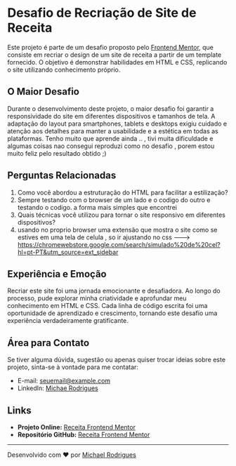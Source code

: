 # Desafio de Recriação de Site de Receita

Este projeto é parte de um desafio proposto pelo [Frontend Mentor](https://www.frontendmentor.io/challenges/recipe-page-KiTsR8QQKm), que consiste em recriar o design de um site de receita a partir de um template fornecido. O objetivo é demonstrar habilidades em HTML e CSS, replicando o site utilizando conhecimento próprio.

## O Maior Desafio

Durante o desenvolvimento deste projeto, o maior desafio foi garantir a responsividade do site em diferentes dispositivos e tamanhos de tela. A adaptação do layout para smartphones, tablets e desktops exigiu cuidado e atenção aos detalhes para manter a usabilidade e a estética em todas as plataformas.
Tenho muito que aprende ainda .. , tivi muita dificuldade e algumas coisas nao consegui reproduzi como no desafio , porem estou muito feliz pelo resultado obtido ;)
## Perguntas Relacionadas

1. Como você abordou a estruturação do HTML para facilitar a estilização?
2. Sempre testando com o browser de um lado e o codigo do outro e testando o codigo. a forma mais simples que encontrei
3. Quais técnicas você utilizou para tornar o site responsivo em diferentes dispositivos?
4. usando no proprio browser uma extensão que mostra o site como se estives em uma tela de celula , so ir ajustando no css ---> https://chromewebstore.google.com/search/simulado%20de%20cel?hl=pt-PT&utm_source=ext_sidebar

## Experiência e Emoção

Recriar este site foi uma jornada emocionante e desafiadora. Ao longo do processo, pude explorar minha criatividade e aprofundar meu conhecimento em HTML e CSS. Cada linha de código escrita foi uma oportunidade de aprendizado e crescimento, tornando este desafio uma experiência verdadeiramente gratificante.

## Área para Contato

Se tiver alguma dúvida, sugestão ou apenas quiser trocar ideias sobre este projeto, sinta-se à vontade para me contatar:

- E-mail: seuemail@example.com
- LinkedIn: [Michae Rodrigues]([https://www.linkedin.com/in/seu-nome/](https://www.linkedin.com/in/michael-rodrigues-b741a1104/))

## Links

- **Projeto Online:** [Receita Frontend Mentor](https://michaelrodriguesds.github.io/Receita_Front-end-Mentor/)
- **Repositório GitHub:** [Receita Frontend Mentor](https://github.com/Michaelrodriguesds/Receita_Front-end-Mentor)

---

Desenvolvido com ❤️ por [Michael Rodrigues]([https://github.com/seu-nome](https://github.com/Michaelrodriguesds/Michael-Rodrigues-Dos-Santos)https://github.com/Michaelrodriguesds/Michael-Rodrigues-Dos-Santos)
